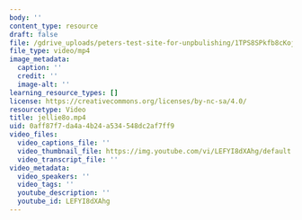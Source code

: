 ```yaml
---
body: ''
content_type: resource
draft: false
file: /gdrive_uploads/peters-test-site-for-unpbulishing/1TPS8SPkfb8cKoj5u1F-SFz0BAzG4Za3k/jellie8o.mp4
file_type: video/mp4
image_metadata:
  caption: ''
  credit: ''
  image-alt: ''
learning_resource_types: []
license: https://creativecommons.org/licenses/by-nc-sa/4.0/
resourcetype: Video
title: jellie8o.mp4
uid: 0aff87f7-da4a-4b24-a534-548dc2af7ff9
video_files:
  video_captions_file: ''
  video_thumbnail_file: https://img.youtube.com/vi/LEFYI8dXAhg/default.jpg
  video_transcript_file: ''
video_metadata:
  video_speakers: ''
  video_tags: ''
  youtube_description: ''
  youtube_id: LEFYI8dXAhg
---
```


